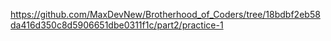 [https://github.com/MaxDevNew/Brotherhood_of_Coders/tree/18bdbf2eb58da416d350c8d5906651dbe0311f1c/part2/practice-1
](https://maxdevnew.github.io/Brotherhood_of_Coders/part2/practice-1/index.html)
